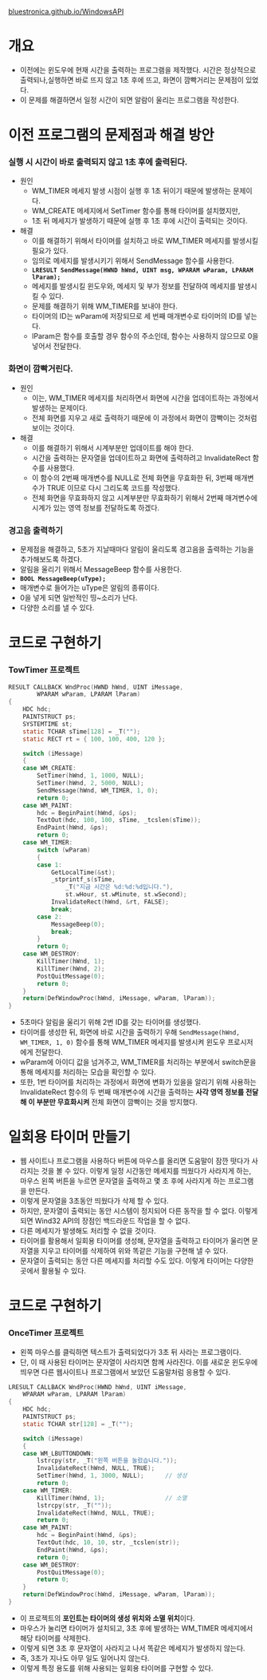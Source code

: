 [bluestronica.github.io/WindowsAPI](https://bluestronica.github.io/WindowsAPI)

# 개요
- 이전에는 윈도우에 현재 시간을 출력하는 프로그램을 제작했다. 시간은 정상적으로 출력되나,실행하면 바로 뜨지 않고 1초 후에 뜨고, 화면이 깜빡거리는 문제점이 있었다.
- 이 문제를 해결하면서 일정 시간이 되면 알람이 울리는 프로그램을 작성한다.


# 이전 프로그램의 문제점과 해결 방안

### 실행 시 시간이 바로 출력되지 않고 1초 후에 출력된다.
- 원인
  - WM_TIMER 메세지 발생 시점이 실행 후 1초 뒤이기 때문에 발생하는 문제이다.
  - WM_CREATE 메세지에서 SetTimer 함수를 통해 타이머를 설치했지만,
  - 1초 뒤 메세지가 발생하기 때문에 실행 후 1초 후에 시간이 출력되는 것이다.
- 해결
  - 이를 해결하기 위해서 타이머를 설치하고 바로 WM_TIMER 메세지를 발생시킬 필요가 있다.
  - 임의로 메세지를 발생시키기 위해서 SendMessage 함수를 사용한다.
  - **`LRESULT SendMessage(HWND hWnd, UINT msg, WPARAM wParam, LPARAM lParam);`**
  - 메세지를 발생시킬 윈도우와, 메세지 및 부가 정보를 전달하여 메세지를 발생시킬 수 있다.
  - 문제를 해결하기 위해 WM_TIMER를 보내야 한다.
  - 타이머의 ID는 wParam에 저장되므로 세 번째 매개변수로 타이머의 ID를 넣는다.
  - lParam은 함수를 호출할 경우 함수의 주소인데, 함수는 사용하지 않으므로 0을 넣어서 전달한다.

### 화면이 깜빡거린다.
- 원인
  - 이는, WM_TIMER 메세지를 처리하면서 화면에 시간을 업데이트하는 과정에서 발생하는 문제이다.
  - 전체 화면를 지우고 새로 출력하기 때문에 이 과정에서 화면이 깜빡이는 것처럼 보이는 것이다.
- 해결
  - 이를 해결하기 위해서 시계부분만 업데이트를 해야 한다.
  - 시간을 출력하는 문자열을 업데이트하고 화면에 출력하려고 InvalidateRect 함수를 사용했다.
  - 이 함수의 2번째 매개변수를 NULL로 전체 화면을 무효화한 뒤, 3번째 매개변수가 TRUE 이므로 다시 그리도록 코드를 작성했다.
  - 전체 화면을 무효화하지 않고 시계부분만 무효화하기 위해서 2번째 매겨변수에 시계가 있는 영역 정보를 전달하도록 하겠다.
  
### 경고음 출력하기
- 문제점을 해결하고, 5초가 지날때마다 알림이 울리도록 경고음을 출력하는 기능을 추가해보도록 하겠다.
- 알림을 울리기 위해서 MessageBeep 함수를 사용한다.
- **`BOOL MessageBeep(uType);`**
- 매개변수로 들어가는 uType은 알림의 종류이다. 
- 0을 넣게 되면 일반적인 띵~소리가 난다.
- 다양한 소리를 낼 수 있다.


# 코드로 구현하기

### TowTimer 프로젝트
```c
RESULT CALLBACK WndProc(HWND hWnd, UINT iMessage, 
    	WPARAM wParam, LPARAM lParam)
{
	HDC hdc;
	PAINTSTRUCT ps;
	SYSTEMTIME st;
	static TCHAR sTime[128] = _T("");
	static RECT rt = { 100, 100, 400, 120 };

	switch (iMessage)
	{
	case WM_CREATE:
		SetTimer(hWnd, 1, 1000, NULL);
		SetTimer(hWnd, 2, 5000, NULL);
		SendMessage(hWnd, WM_TIMER, 1, 0);
		return 0;
	case WM_PAINT:
		hdc = BeginPaint(hWnd, &ps);
		TextOut(hdc, 100, 100, sTime, _tcslen(sTime));
		EndPaint(hWnd, &ps);
		return 0;
	case WM_TIMER:
		switch (wParam) 
		{
		case 1:
			GetLocalTime(&st);
			_stprintf_s(sTime, 
				_T("지금 시간은 %d:%d:%d입니다."), 
				st.wHour, st.wMinute, st.wSecond);
			InvalidateRect(hWnd, &rt, FALSE);
			break;
		case 2:
			MessageBeep(0);
			break;
		}		
		return 0;
	case WM_DESTROY:
		KillTimer(hWnd, 1);
		KillTimer(hWnd, 2);
		PostQuitMessage(0);
		return 0;
	}
	return(DefWindowProc(hWnd, iMessage, wParam, lParam));
}
```
- 5초마다 알림을 울리기 위해 2번 ID를 갖는 타이머를 생성했다.
- 타이머를 생성한 뒤, 화면에 바로 시간을 출력하기 우해 `SendMessage(hWnd, WM_TIMER, 1, 0)` 함수를 통해 WM_TIMER 메세지를 발생시켜 윈도우 프로시저에게 전달한다.
- wParam에 아이디 값을 넘겨주고, WM_TIMER를 처리하는 부분에서 switch문을 통해 메세지를 처리하는 모습을 확인할 수 있다.
- 또한, 1번 타이머를 처리하는 과정에서 화면에 변화가 있을을 알리기 위해 사용하는 InvalidateRect 함수의 두 번째 매개변수에 시간을 출력하는 **사각 영역 정보를 전달해 이 부분만 무효화시켜** 전체 화면이 깜빡이는 것을 방지했다.


# 일회용 타이머 만들기
- 웹 사이트나 프로그램을 사용하다 버튼에 마우스를 올리면 도움말이 잠깐 떳다가 사라지는 것을 볼 수 있다. 이렇게 일정 시간동안 메세지를 띄웠다가 사라지게 하는, 마우스 왼쪽 버튼을 누르면 문자열을 출력하고 몇 초 후에 사라지게 하는 프로그램을 만든다.
- 이렇게 문자열을 3초동안 띄웠다가 삭제 할 수 있다.
- 하지만, 문자열이 출력되는 동안 시스템이 정지되어 다른 동작을 할 수 없다. 이렇게 되면 Wind32 API의 장점인 백드라운드 작업을 할 수 없다. 
- 다른 메세지가 발생해도 처리할 수 없을 것이다.
- 타이머를 활용해서 일회용 타이머를 생성해, 문자열을 출력하고 타이머가 울리면 문자열을 지우고 타이머를 삭제하여 위와 똑같은 기능을 구현해 낼 수 있다.
- 문자열이 출력되는 동안 다른 메세지를 처리할 수도 있다. 이렇게 타이머는 다양한 곳에서 활용될 수 있다.


# 코드로 구현하기

### OnceTimer 프로젝트
- 왼쪽 마우스를 클릭하면 텍스트가 출력되었다가 3초 뒤 사라는 프로그램이다.
- 단, 이 때 사용된 타이머는 문자열이 사라지면 함께 사라진다. 이를 새로운 윈도우에 띄우면 다른 웹사이트나 프로그램에서 보았던 도움말처럼 응용할 수 있다.
```c
LRESULT CALLBACK WndProc(HWND hWnd, UINT iMessage, 
	WPARAM wParam, LPARAM lParam)
{
	HDC hdc;
	PAINTSTRUCT ps;
	static TCHAR str[128] = _T("");

	switch (iMessage)
	{
	case WM_LBUTTONDOWN:
		lstrcpy(str, _T("왼쪽 버튼을 눌렀습니다."));
		InvalidateRect(hWnd, NULL, TRUE);
		SetTimer(hWnd, 1, 3000, NULL);      // 생성
		return 0;
	case WM_TIMER:
		KillTimer(hWnd, 1);                 // 소멸
		lstrcpy(str, _T(""));
		InvalidateRect(hWnd, NULL, TRUE);
		return 0;
	case WM_PAINT:
		hdc = BeginPaint(hWnd, &ps);
		TextOut(hdc, 10, 10, str, _tcslen(str));
		EndPaint(hWnd, &ps);
		return 0;
	case WM_DESTROY:
		PostQuitMessage(0);
		return 0;
	}
	return(DefWindowProc(hWnd, iMessage, wParam, lParam));
}
```
- 이 프로젝트의 **포인트는 타이머의 생성 위치와 소멸 위치**이다.
- 마우스가 눌리면 타이머가 설치되고, 3초 후에 발생하는 WM_TIMER 메세지에서 해당 타이머를 삭제한다.
- 이렇게 되면 3초 후 문자열이 사라지고 나서 똑같은 메세지가 발생하지 않는다.
- 즉, 3초가 지나도 아무 일도 일어나지 않는다. 
- 이렇게 특정 용도를 위해 사용되는 일회용 타이머를 구현할 수 있다.


